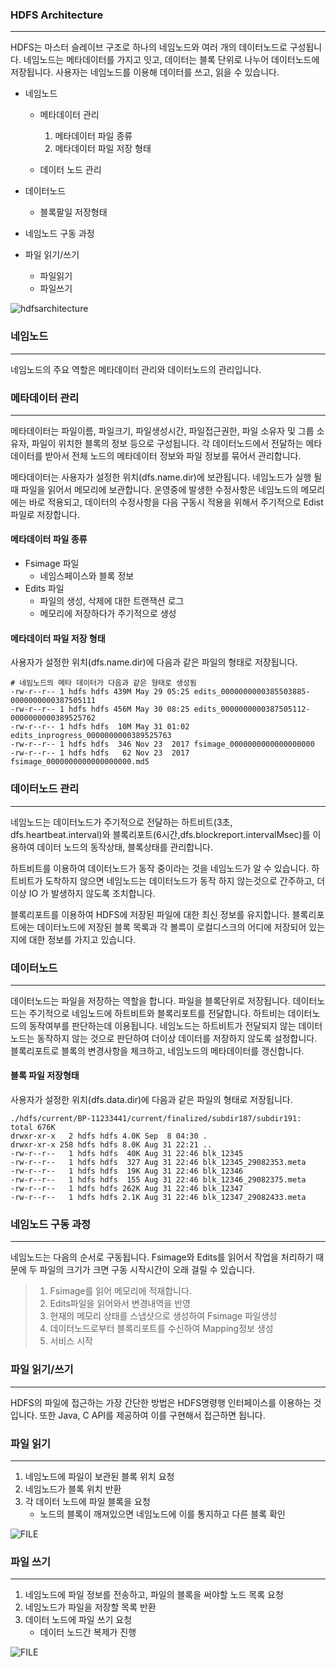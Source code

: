 ### HDFS Architecture
* * *
HDFS는 마스터 슬레이브 구조로 하나의 네임노드와 여러 개의 데이터노드로 구성됩니다. 네임노드는 메타데이터를 가지고 잇고, 데이터는 블록 단위로 나누어 데이터노드에 저장됩니다. 사용자는 네임노드를 이용해 데이터를 쓰고, 읽을 수 있습니다. 
* 네임노드
  - 메타데이터 관리
      1. 메타데이터 파일 종류
      2. 메타데이터 파일 저장 형태
  
  - 데이터 노드 관리
  
* 데이터노드
  - 블록팔일 저장형태 

* 네임노드 구동 과정
* 파일 읽기/쓰기
  - 파일읽기
  - 파일쓰기
 
![hdfsarchitecture](https://wikidocs.net/images/page/23582/hdfsarchitecture.png)

### 네임노드
* * *
네임노드의 주요 역할은 메타데이터 관리와 데이터노드의 관리입니다. 

### 메타데이터 관리 
* * *
메타데이터는 파일이름, 파일크기, 파일생성시간, 파일접근권한, 파일 소유자 및 그룹 소유자, 파일이 위치한 블록의 정보 등으로 구성됩니다. 각 데이터노드에서 전달하는 메타데이터를 받아서 전체 노드의 메타데이터 정보와 파일 정보를 묶어서 관리합니다. 

메타데이터는 사용자가 설정한 위치(dfs.name.dir)에 보관됩니다. 네임노드가 실행 될때 파일을 읽어서 메모리에 보관합니다. 운영중에 발생한 수정사항은 네임노드의 메모리에는 바로 적용되고, 데이터의 수정사항을 다음 구동시 적용을 위해서 주기적으로 Edist 파일로 저장합니다. 

#### 메타데이터 파일 종류
* Fsimage 파일 
  - 네임스페이스와 블록 정보 
* Edits 파일
  - 파일의 생성, 삭제에 대한 트랜잭션 로그
  - 메모리에 저장하다가 주기적으로 생성
  
#### 메타데이터 파일 저장 형태 

사용자가 설정한 위치(dfs.name.dir)에 다음과 같은 파일의 형태로 저장됩니다. 
```
# 네임노드의 메타 데이터가 다음과 같은 형태로 생성됨  
-rw-r--r-- 1 hdfs hdfs 439M May 29 05:25 edits_0000000000385503885-0000000000387505111
-rw-r--r-- 1 hdfs hdfs 456M May 30 08:25 edits_0000000000387505112-0000000000389525762
-rw-r--r-- 1 hdfs hdfs  10M May 31 01:02 edits_inprogress_0000000000389525763
-rw-r--r-- 1 hdfs hdfs  346 Nov 23  2017 fsimage_0000000000000000000
-rw-r--r-- 1 hdfs hdfs   62 Nov 23  2017 fsimage_0000000000000000000.md5
```
### 데이터노드 관리 
* * *
네임노드는 데이터노드가 주기적으로 전달하는 하트비트(3초, dfs.heartbeat.interval)와 블록리포트(6시간,dfs.blockreport.intervalMsec)를 이용하여 데이터 노드의 동작상태, 블록상태를 관리합니다. 

하트비트를 이용하여 데이터노드가 동작 중이라는 것을 네임노드가 알 수 있습니다. 하트비트가 도착하지 않으면 네임노드는 데이터노드가 동작 하지 않는것으로 간주하고, 더이상 IO 가 발생하지 않도록 조치합니다. 

블록리포트를 이용하여 HDFS에 저장된 파일에 대한 최신 정보를 유지합니다. 블록리포트에는 데이터노드에 저장된 블록 목록과 각 볼륵이 로컬디스크의 어디에 저장되어 있는지에 대한 정보를 가지고 있습니다. 

### 데이터노드  
* * *
데이터노드는 파일을 저장하는 역할을 합니다. 파일을 블록단위로 저장됩니다. 데이터노드는 주기적으로 네임노드에 하트비트와 블록리포트를 전달합니다. 하트비는 데이터노드의 동작여부를 판단하는데 이용됩니다. 네임노드는 하트비트가 전달되지 않는 데이터노드는 동작하지 않는 것으로 판단하여 더이상 데이터를 저장하지 않도록 설정합니다. 블록리포트로 블록의 변경사항을 체크하고, 네임노드의 메타데이터를 갱신합니다.

#### 블록 파일 저장형태 

사용자가 설정한 위치(dfs.data.dir)에 다음과 같은 파일의 형태로 저장됩니다. 
```
./hdfs/current/BP-11233441/current/finalized/subdir187/subdir191:
total 676K
drwxr-xr-x   2 hdfs hdfs 4.0K Sep  8 04:30 .
drwxr-xr-x 258 hdfs hdfs 8.0K Aug 31 22:21 ..
-rw-r--r--   1 hdfs hdfs  40K Aug 31 22:46 blk_12345
-rw-r--r--   1 hdfs hdfs  327 Aug 31 22:46 blk_12345_29082353.meta
-rw-r--r--   1 hdfs hdfs  19K Aug 31 22:46 blk_12346
-rw-r--r--   1 hdfs hdfs  155 Aug 31 22:46 blk_12346_29082375.meta
-rw-r--r--   1 hdfs hdfs 262K Aug 31 22:46 blk_12347
-rw-r--r--   1 hdfs hdfs 2.1K Aug 31 22:46 blk_12347_29082433.meta
```

### 네임노드 구동 과정  
* * *
네임노드는 다음의 순서로 구동됩니다. Fsimage와 Edits를 읽어서 작업을 처리하기 때문에 두 파일의 크기가 크면 구동 시작시간이 오래 걸릴 수 있습니다. 

> 1. Fsimage를 읽어 메모리에 적재합니다.
> 2. Edits파일을 읽어와서 변경내역을 반영
> 3. 현재의 메모리 상태를 스냅샷으로 생성하여 Fsimage 파일생성
> 4. 데이터노드로부터 블록리포트를 수신하여 Mapping정보 생성 
> 5. 서비스 시작


### 파일 읽기/쓰기  
* * *
HDFS의 파일에 접근하는 가장 간단한 방법은 HDFS명령행 인터페이스를 이용하는 것입니다. 또한 Java, C API를 제공하여 이를 구현해서 접근하면 됩니다.

### 파일 읽기 
* * *
   1. 네임노드에 파일이 보관된 블록 위치 요청 
   2. 네임노드가 블록 위치 반환 
   3. 각 데이터 노드에 파일 블록을 요청 
       - 노드의 블록이 깨져있으면 네임노드에 이를 통지하고 다른 블록 확인

![FILE](http://www.corejavaguru.com/assets/images/content/hdfs-data-flow-read.png)
 
 ### 파일 쓰기 
* * *
   1. 네임노드에 파일 정보를 전송하고, 파일의 블록을 써야할 노드 목록 요청 
   2. 네임노드가 파일을 저장할 목록 반환 
   3. 데이터 노드에 파일 쓰기 요청 
       - 데이터 노드간 복제가 진행 

![FILE](http://www.corejavaguru.com/assets/images/content/hdfs-data-flow-write.png)
